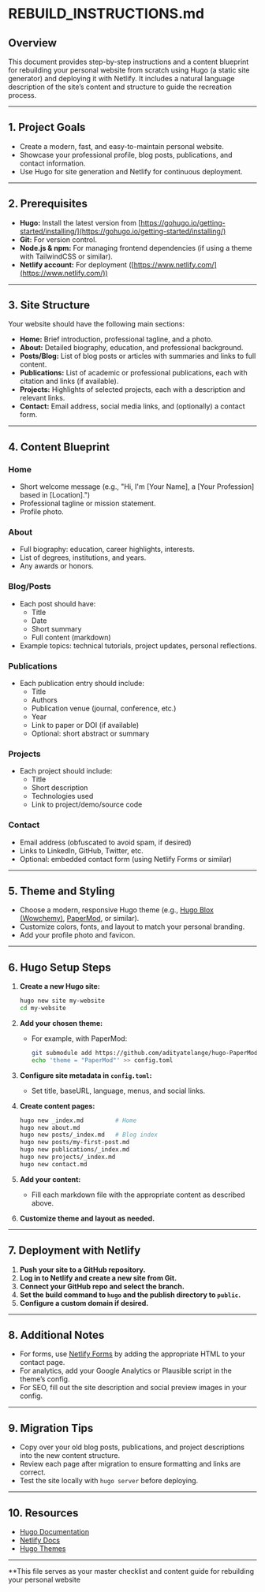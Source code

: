 # REBUILD_INSTRUCTIONS.md

## Overview

This document provides step-by-step instructions and a content blueprint for rebuilding your personal website from scratch using Hugo (a static site generator) and deploying it with Netlify. It includes a natural language description of the site’s content and structure to guide the recreation process.

---

## 1. Project Goals

- Create a modern, fast, and easy-to-maintain personal website.
- Showcase your professional profile, blog posts, publications, and contact information.
- Use Hugo for site generation and Netlify for continuous deployment.

---

## 2. Prerequisites

- **Hugo:** Install the latest version from [https://gohugo.io/getting-started/installing/](https://gohugo.io/getting-started/installing/)
- **Git:** For version control.
- **Node.js & npm:** For managing frontend dependencies (if using a theme with TailwindCSS or similar).
- **Netlify account:** For deployment ([https://www.netlify.com/](https://www.netlify.com/))

---

## 3. Site Structure

Your website should have the following main sections:

- **Home:** Brief introduction, professional tagline, and a photo.
- **About:** Detailed biography, education, and professional background.
- **Posts/Blog:** List of blog posts or articles with summaries and links to full content.
- **Publications:** List of academic or professional publications, each with citation and links (if available).
- **Projects:** Highlights of selected projects, each with a description and relevant links.
- **Contact:** Email address, social media links, and (optionally) a contact form.

---

## 4. Content Blueprint

### Home

- Short welcome message (e.g., "Hi, I'm [Your Name], a [Your Profession] based in [Location].")
- Professional tagline or mission statement.
- Profile photo.

### About

- Full biography: education, career highlights, interests.
- List of degrees, institutions, and years.
- Any awards or honors.

### Blog/Posts

- Each post should have:
  - Title
  - Date
  - Short summary
  - Full content (markdown)
- Example topics: technical tutorials, project updates, personal reflections.

### Publications

- Each publication entry should include:
  - Title
  - Authors
  - Publication venue (journal, conference, etc.)
  - Year
  - Link to paper or DOI (if available)
  - Optional: short abstract or summary

### Projects

- Each project should include:
  - Title
  - Short description
  - Technologies used
  - Link to project/demo/source code

### Contact

- Email address (obfuscated to avoid spam, if desired)
- Links to LinkedIn, GitHub, Twitter, etc.
- Optional: embedded contact form (using Netlify Forms or similar)

---

## 5. Theme and Styling

- Choose a modern, responsive Hugo theme (e.g., [Hugo Blox (Wowchemy)](https://hugoblox.com/), [PaperMod](https://themes.gohugo.io/themes/hugo-papermod/), or similar).
- Customize colors, fonts, and layout to match your personal branding.
- Add your profile photo and favicon.

---

## 6. Hugo Setup Steps

1. **Create a new Hugo site:**
   ```sh
   hugo new site my-website
   cd my-website
   ```

2. **Add your chosen theme:**
   - For example, with PaperMod:
     ```sh
     git submodule add https://github.com/adityatelange/hugo-PaperMod.git themes/PaperMod
     echo 'theme = "PaperMod"' >> config.toml
     ```

3. **Configure site metadata in `config.toml`:**
   - Set title, baseURL, language, menus, and social links.

4. **Create content pages:**
   ```sh
   hugo new _index.md         # Home
   hugo new about.md
   hugo new posts/_index.md   # Blog index
   hugo new posts/my-first-post.md
   hugo new publications/_index.md
   hugo new projects/_index.md
   hugo new contact.md
   ```

5. **Add your content:**
   - Fill each markdown file with the appropriate content as described above.

6. **Customize theme and layout as needed.**

---

## 7. Deployment with Netlify

1. **Push your site to a GitHub repository.**
2. **Log in to Netlify and create a new site from Git.**
3. **Connect your GitHub repo and select the branch.**
4. **Set the build command to `hugo` and the publish directory to `public`.**
5. **Configure a custom domain if desired.**

---

## 8. Additional Notes

- For forms, use [Netlify Forms](https://docs.netlify.com/forms/setup/) by adding the appropriate HTML to your contact page.
- For analytics, add your Google Analytics or Plausible script in the theme’s config.
- For SEO, fill out the site description and social preview images in your config.

---

## 9. Migration Tips

- Copy over your old blog posts, publications, and project descriptions into the new content structure.
- Review each page after migration to ensure formatting and links are correct.
- Test the site locally with `hugo server` before deploying.

---

## 10. Resources

- [Hugo Documentation](https://gohugo.io/documentation/)
- [Netlify Docs](https://docs.netlify.com/)
- [Hugo Themes](https://themes.gohugo.io/)

---

**This file serves as your master checklist and content guide for rebuilding your personal website